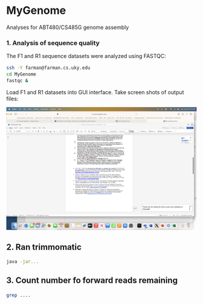 # MyGenome
Analyses for ABT480/CS485G genome assembly

### 1. Analysis of sequence quality
The F1 and R1 sequence datasets were analyzed using FASTQC:
```bash
ssh -Y farman@farman.cs.uky.edu
cd MyGenome
fastqc &
```
Load F1 and R1 datasets into GUI interface.
Take screen shots of output files:

![F1screenshot.png](/data/F1screenshot.png)

## 2. Ran trimmomatic
```bash
java -jar...
```

## 3. Count number fo forward reads remaining
```bash
grep ....
```
